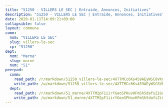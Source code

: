 ```yaml
---
title: "51250 - VILLERS LE SEC | Entraide, Annonces, Initiatives"
description: "51250 - VILLERS LE SEC | Entraide, Annonces, Initiatives"
date: 2020-01-11T14:09:21+09:00
collapsible: false
layout: commune
comm:
  nom: "VILLERS LE SEC"
  slug: villers-le-sec
  cp: "51250"
dept:
  nom: "Marne"
  slug: marne
  num: "51"
peerpad:
  comm:
    read_path: /r/markdown/51250_villers-le-sec/4XTTMCc6Ks459AEyWSC8VKyQW7HpzfhjFLKXta29pe23Zfb7C
    write_path: /w/markdown/51250_villers-le-sec/4XTTMCc6Ks459AEyWSC8VKyQW7HpzfhjFLKXta29pe23Zfb7C-K3TgUKYnogzWERg3u2sNjpewfYfddjNrBsqQpdb1joEtRF5PxhKQbUb7TN613hAYAaF8NyEUekJXQeUtKH96HALZNHK4UHBoSN7XhR51r4ExB6Sa5Zk7KGWmB7ooPonmJM7A9k9t
  dept:
    read_path: /r/markdown/51_marne/4XTTM2pF1iirYGeoSPHuvHFmSh5dafsZiGuDVqApNYr9W2doe
    write_path: /w/markdown/51_marne/4XTTM2pF1iirYGeoSPHuvHFmSh5dafsZiGuDVqApNYr9W2doe-K3TgV7EpXmd75L5pz6aUTALihWsFeiubyposyfPgz6DbQby3ZQF3gNXaGqeRVGevfRz46yND7Y8QkCv5VozWFj5shZbEokjWNQrdmmsAHCxzuLQj5kuinh4kCdsefHKLdp7xhUwa
---
```



